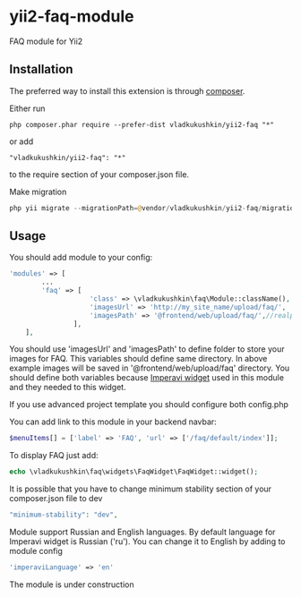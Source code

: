 # yii2-faq-module
FAQ module for Yii2

## Installation

The preferred way to install this extension is through [composer](http://getcomposer.org/download/).

Either run

```
php composer.phar require --prefer-dist vladkukushkin/yii2-faq "*"
```

or add

```
"vladkukushkin/yii2-faq": "*"
```

to the require section of your composer.json file.

Make migration
```php
php yii migrate --migrationPath=@vendor/vladkukushkin/yii2-faq/migrations/
```

## Usage

You should add module to your config:

```php
'modules' => [
        ...
        'faq' => [
                    'class' => \vladkukushkin\faq\Module::className(),
                    'imagesUrl' => 'http://my_site_name/upload/faq/',
                    'imagesPath' => '@frontend/web/upload/faq/',//realpath(__DIR__.'/../../frontend/web/upload/faq/'
                ],
    ],
```
You should use 'imagesUrl' and 'imagesPath' to define folder to store your images for FAQ.
This variables should define same directory.
In above example images will be saved in '@frontend/web/upload/faq' directory.
You should define both variables because [Imperavi widget](https://github.com/vova07/yii2-imperavi-widget)
used in this module and they needed to this widget.

If you use advanced project template you should configure both config.php

You can add link to this module in your backend navbar:
```php
$menuItems[] = ['label' => 'FAQ', 'url' => ['/faq/default/index']];
```
 
To display FAQ just add:
```php
echo \vladkukushkin\faq\widgets\FaqWidget\FaqWidget::widget();
```

It is possible that you have to change minimum stability section of your 
composer.json file to dev
```php
"minimum-stability": "dev",
```

Module support Russian and English languages.
By default language for Imperavi widget is Russian ('ru').
You can change it to English by adding to module config
```php
'imperaviLanguage' => 'en'
```

The module is under construction